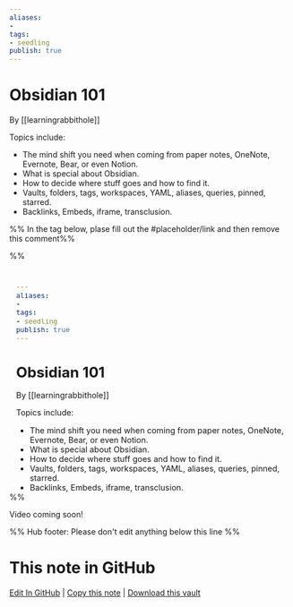 ```yaml
---
aliases: 
- 
tags:
- seedling
publish: true
---
```


# Obsidian 101

By [[learningrabbithole]] 

Topics include:

- The mind shift you need when coming from paper notes, OneNote, Evernote, Bear, or even Notion.
- What is special about Obsidian.
- How to decide where stuff goes and how to find it.
- Vaults, folders, tags, workspaces, YAML, aliases, queries, pinned, starred.
- Backlinks, Embeds, iframe, transclusion.

%% In the tag below, plase fill out the #placeholder/link and then remove this comment%%

%%
<iframe width="100%" height="400px" src="#placeholder/link" title="YouTube video player" frameborder="0" allow="accelerometer; autoplay; clipboard-write; encrypted-media; gyroscope; picture-in-picture" allowfullscreen></iframe>
%%

Video coming soon!

%% Hub footer: Please don't edit anything below this line %%

# This note in GitHub

<span class="git-footer">[Edit In GitHub](https://github.dev/obsidian-community/obsidian-hub/blob/main/04%20-%20Guides%2C%20Workflows%2C%20%26%20Courses/Community%20Talks/Obsidian%20101.md "git-hub-edit-note") | [Copy this note](https://raw.githubusercontent.com/obsidian-community/obsidian-hub/main/04%20-%20Guides%2C%20Workflows%2C%20%26%20Courses/Community%20Talks/Obsidian%20101.md "git-hub-copy-note") | [Download this vault](https://github.com/obsidian-community/obsidian-hub/archive/refs/heads/main.zip "git-hub-download-vault") </span>
